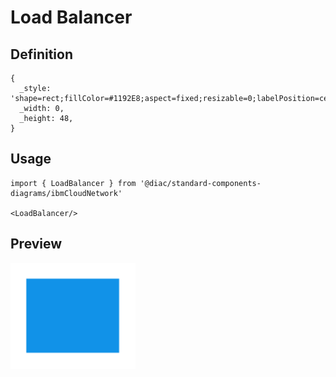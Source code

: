 # Load Balancer

## Definition

```
{
  _style: 'shape=rect;fillColor=#1192E8;aspect=fixed;resizable=0;labelPosition=center;verticalLabelPosition=bottom;align=center;verticalAlign=top;strokeColor=none;fontSize=14;',
  _width: 0,
  _height: 48,
}
```

## Usage

```
import { LoadBalancer } from '@diac/standard-components-diagrams/ibmCloudNetwork'

<LoadBalancer/>
```

## Preview

<img src="./load-balancer.png" width="200"/>
